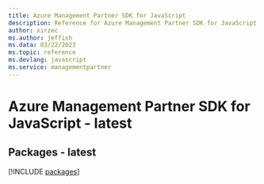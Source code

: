 ```yaml
---
title: Azure Management Partner SDK for JavaScript
description: Reference for Azure Management Partner SDK for JavaScript
author: xirzec
ms.author: jeffish
ms.data: 03/22/2023
ms.topic: reference
ms.devlang: javascript
ms.service: managementpartner
---
```

# Azure Management Partner SDK for JavaScript - latest
## Packages - latest
[!INCLUDE [packages](management-partner-index.md)]